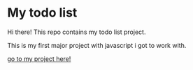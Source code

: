 # My todo list
Hi there! This repo contains my todo list project.

This is my first major project with javascript i got to work with.

[go to my project here!](https://yairderry.github.io/pre-course-2021-final-boilerplate/src/index)